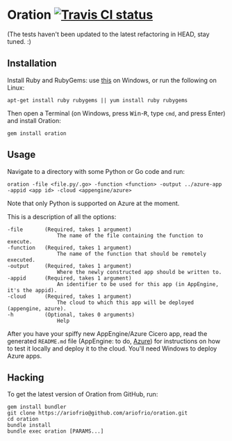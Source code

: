 # Oration [![Travis CI status](https://secure.travis-ci.org/ariofrio/oration.png)](http://travis-ci.org/ariofrio/oration)

(The tests haven't been updated to the latest refactoring in HEAD, stay tuned. :)

## Installation

Install Ruby and RubyGems: use [this][] on Windows, or run the following on
Linux:

    apt-get install ruby rubygems || yum install ruby rubygems

  [this]: http://rubyinstaller.org/

Then open a Terminal (on Windows, press <kbd>Win</kbd>-<kbd>R</kbd>, type
`cmd`, and press Enter) and install Oration:

    gem install oration

## Usage

Navigate to a directory with some Python or Go code and run:

    oration -file <file.py/.go> -function <function> -output ../azure-app -appid <app id> -cloud <appengine/azure>

Note that only Python is supported on Azure at the moment.

This is a description of all the options:

    -file       (Required, takes 1 argument)
                    The name of the file containing the function to execute.
    -function   (Required, takes 1 argument)
                    The name of the function that should be remotely executed.
    -output     (Required, takes 1 argument)
                    Where the newly constructed app should be written to.
    -appid      (Required, takes 1 argument)
                    An identifier to be used for this app (in AppEngine, it's the appid).
    -cloud      (Required, takes 1 argument)
                    The cloud to which this app will be deployed (appengine, azure).
    -h          (Optional, takes 0 arguments)
                    Help

After you have your spiffy new AppEngine/Azure Cicero app, read the generated
`README.md` file (AppEngine: to do,
[Azure](https://github.com/ariofrio/oration/blob/master/templates/azure/py/README.md))
for instructions on how to test it locally and deploy it to the cloud. You'll
need Windows to deploy Azure apps.

## Hacking

To get the latest version of Oration from GitHub, run:

    gem install bundler
    git clone https://ariofrio@github.com/ariofrio/oration.git
    cd oration
    bundle install
    bundle exec oration [PARAMS...]


